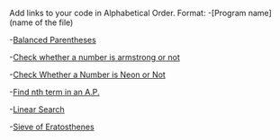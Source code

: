 Add links to your code in Alphabetical Order.
Format: 
-[Program name](name of the file)

-[Balanced Parentheses](balance_paranthesis.cpp)

-[Check whether a number is armstrong or not](Check_Armstrong_number.cpp)

-[Check Whether a Number is Neon or Not](NeonNumber.cpp)

-[Find nth term in an A.P.](nth_term_ap.cpp)

-[Linear Search](linear_search.cpp)

-[Sieve of Eratosthenes](sieve_of_eratosthenes.cpp)
